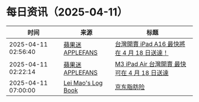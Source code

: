 ﻿# 每日资讯（2025-04-11）

|时间|来源|标题|
|---|---|---|
|2025-04-11 02:56:40|[蘋果迷 APPLEFANS](https://applefans.today/feed/)|[台灣開賣 iPad A16 最快將在 4 月 18 日送達！](https://applefans.today/2025-04-ipad-a16-tw-launch/)|
|2025-04-11 02:22:14|[蘋果迷 APPLEFANS](https://applefans.today/feed/)|[M3 iPad Air 台灣開賣 最快可在 4 月 18 日送達](https://applefans.today/2025-04-tw-launch-m3-ipad-air/)|
|2025-04-11 07:00:00|[Lei Mao's Log Book](https://leimao.github.io/atom.xml)|[京东脂肪险](https://leimao.github.io/essay/%E4%BA%AC%E4%B8%9C%E8%84%82%E8%82%AA%E9%99%A9/)|
